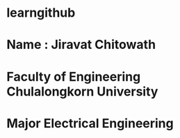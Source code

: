 # learngithub
# Name : Jiravat Chitowath
# Faculty of Engineering Chulalongkorn University
# Major Electrical Engineering
